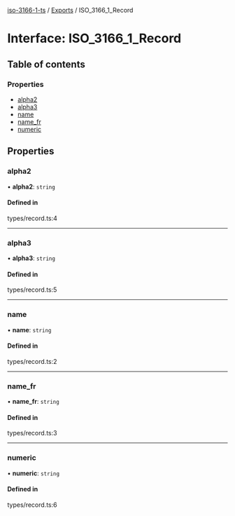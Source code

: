 [iso-3166-1-ts](../README.md) / [Exports](../modules.md) / ISO_3166_1_Record

# Interface: ISO\_3166\_1\_Record

## Table of contents

### Properties

- [alpha2](ISO_3166_1_Record.md#alpha2)
- [alpha3](ISO_3166_1_Record.md#alpha3)
- [name](ISO_3166_1_Record.md#name)
- [name\_fr](ISO_3166_1_Record.md#name_fr)
- [numeric](ISO_3166_1_Record.md#numeric)

## Properties

### alpha2

• **alpha2**: `string`

#### Defined in

types/record.ts:4

___

### alpha3

• **alpha3**: `string`

#### Defined in

types/record.ts:5

___

### name

• **name**: `string`

#### Defined in

types/record.ts:2

___

### name\_fr

• **name\_fr**: `string`

#### Defined in

types/record.ts:3

___

### numeric

• **numeric**: `string`

#### Defined in

types/record.ts:6
